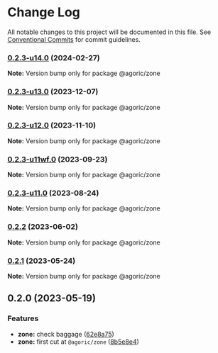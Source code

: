 # Change Log

All notable changes to this project will be documented in this file.
See [Conventional Commits](https://conventionalcommits.org) for commit guidelines.

### [0.2.3-u14.0](https://github.com/Agoric/agoric-sdk/compare/@agoric/zone@0.2.3-u13.0...@agoric/zone@0.2.3-u14.0) (2024-02-27)

**Note:** Version bump only for package @agoric/zone





### [0.2.3-u13.0](https://github.com/Agoric/agoric-sdk/compare/@agoric/zone@0.2.3-u12.0...@agoric/zone@0.2.3-u13.0) (2023-12-07)

**Note:** Version bump only for package @agoric/zone





### [0.2.3-u12.0](https://github.com/Agoric/agoric-sdk/compare/@agoric/zone@0.2.3-u11wf.0...@agoric/zone@0.2.3-u12.0) (2023-11-10)

**Note:** Version bump only for package @agoric/zone





### [0.2.3-u11wf.0](https://github.com/Agoric/agoric-sdk/compare/@agoric/zone@0.2.3-u11.0...@agoric/zone@0.2.3-u11wf.0) (2023-09-23)

**Note:** Version bump only for package @agoric/zone





### [0.2.3-u11.0](https://github.com/Agoric/agoric-sdk/compare/@agoric/zone@0.2.2...@agoric/zone@0.2.3-u11.0) (2023-08-24)

**Note:** Version bump only for package @agoric/zone





### [0.2.2](https://github.com/Agoric/agoric-sdk/compare/@agoric/zone@0.2.1...@agoric/zone@0.2.2) (2023-06-02)

**Note:** Version bump only for package @agoric/zone





### [0.2.1](https://github.com/Agoric/agoric-sdk/compare/@agoric/zone@0.2.0...@agoric/zone@0.2.1) (2023-05-24)

**Note:** Version bump only for package @agoric/zone





## 0.2.0 (2023-05-19)


### Features

* **zone:** check baggage ([62e8a75](https://github.com/Agoric/agoric-sdk/commit/62e8a750ea87227e79c15f798d359d112c495f7f))
* **zone:** first cut at `@agoric/zone` ([8b5e8e4](https://github.com/Agoric/agoric-sdk/commit/8b5e8e411423917bcb805aeacdba222eff35edd5))

